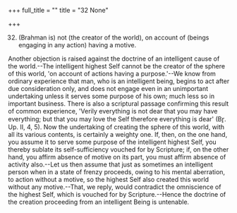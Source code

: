 +++
full_title = ""
title = "32 None"

+++


32. (Brahman is) not (the creator of the world), on account of (beings engaging in any action) having a motive.

Another objection is raised against the doctrine of an intelligent cause of the world.--The intelligent highest Self cannot be the creator of the sphere of this world, 'on account of actions having a purpose.'--We know from ordinary experience that man, who is an intelligent being, begins to act after due consideration only, and does not engage even in an unimportant undertaking unless it serves some purpose of his own; much less so in important business. There is also a scriptural passage confirming this result of common experience, 'Verily everything is not dear that you may have everything; but that you may love the Self therefore everything is dear' (Br̥. Up. II, 4, 5). Now the undertaking of creating the sphere of this world, with all its various contents, is certainly a weighty one. If, then, on the one hand, you assume it to serve some purpose of the intelligent highest Self, you thereby sublate its self-sufficiency vouched for by Scripture; if, on the other hand, you affirm absence of motive on its part, you must affirm absence of activity also.--Let us then assume that just as sometimes an intelligent person when in a state of frenzy proceeds, owing to his mental aberration, to action without a motive, so the highest Self also created this world without any motive.--That, we reply, would contradict the omniscience of the highest Self, which is vouched for by Scripture.--Hence the doctrine of the creation proceeding from an intelligent Being is untenable.

